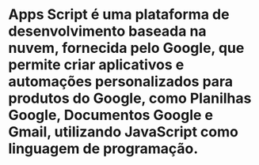 <h1>Apps Script é uma plataforma de desenvolvimento baseada na nuvem, fornecida pelo Google, que permite criar aplicativos e automações personalizados para produtos do Google, como Planilhas Google, Documentos Google e Gmail, utilizando JavaScript como linguagem de programação.</h1>
